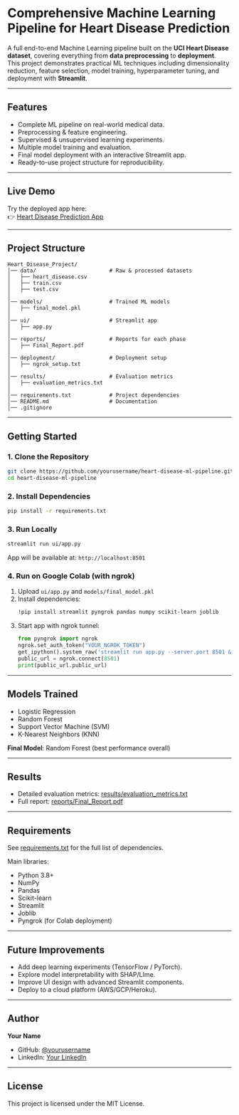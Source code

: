 # Comprehensive Machine Learning Pipeline for Heart Disease Prediction

A full end-to-end Machine Learning pipeline built on the **UCI Heart Disease dataset**, covering everything from **data preprocessing** to **deployment**.  
This project demonstrates practical ML techniques including dimensionality reduction, feature selection, model training, hyperparameter tuning, and deployment with **Streamlit**.

---

## Features
- Complete ML pipeline on real-world medical data.
- Preprocessing & feature engineering.
- Supervised & unsupervised learning experiments.
- Multiple model training and evaluation.
- Final model deployment with an interactive Streamlit app.
- Ready-to-use project structure for reproducibility.

---

## Live Demo
Try the deployed app here:  
👉 [Heart Disease Prediction App](https://e318baa2d519.ngrok-free.app/)

---

## Project Structure
```
Heart_Disease_Project/
│── data/                       # Raw & processed datasets
│   ├── heart_disease.csv
│   ├── train.csv
│   ├── test.csv
│
│── models/                     # Trained ML models
│   ├── final_model.pkl
│
│── ui/                         # Streamlit app
│   ├── app.py
│
│── reports/                    # Reports for each phase
│   ├── Final_Report.pdf
│
│── deployment/                 # Deployment setup
│   ├── ngrok_setup.txt
│
│── results/                    # Evaluation metrics
│   ├── evaluation_metrics.txt
│
│── requirements.txt            # Project dependencies
│── README.md                   # Documentation
│── .gitignore
```

---

## Getting Started

### 1. Clone the Repository
```bash
git clone https://github.com/yourusername/heart-disease-ml-pipeline.git
cd heart-disease-ml-pipeline
```

### 2. Install Dependencies
```bash
pip install -r requirements.txt
```

### 3. Run Locally
```bash
streamlit run ui/app.py
```
App will be available at: `http://localhost:8501`

### 4. Run on Google Colab (with ngrok)
1. Upload `ui/app.py` and `models/final_model.pkl`
2. Install dependencies:
   ```bash
   !pip install streamlit pyngrok pandas numpy scikit-learn joblib
   ```
3. Start app with ngrok tunnel:
   ```python
   from pyngrok import ngrok
   ngrok.set_auth_token("YOUR_NGROK_TOKEN")
   get_ipython().system_raw('streamlit run app.py --server.port 8501 &')
   public_url = ngrok.connect(8501)
   print(public_url.public_url)
   ```

---

## Models Trained
- Logistic Regression  
- Random Forest  
- Support Vector Machine (SVM)  
- K-Nearest Neighbors (KNN)  

**Final Model**: Random Forest (best performance overall)

---

## Results
- Detailed evaluation metrics: [results/evaluation_metrics.txt](results/evaluation_metrics.txt)  
- Full report: [reports/Final_Report.pdf](reports/Final_Report.pdf)

---

## Requirements
See [requirements.txt](requirements.txt) for the full list of dependencies.  

Main libraries:
- Python 3.8+
- NumPy
- Pandas
- Scikit-learn
- Streamlit
- Joblib
- Pyngrok (for Colab deployment)

---

## Future Improvements
- Add deep learning experiments (TensorFlow / PyTorch).
- Explore model interpretability with SHAP/LIme.
- Improve UI design with advanced Streamlit components.
- Deploy to a cloud platform (AWS/GCP/Heroku).

---

## Author
**Your Name**  
- GitHub: [@yourusername](https://github.com/yourusername)  
- LinkedIn: [Your LinkedIn](https://linkedin.com/in/yourprofile)  

---

## License
This project is licensed under the MIT License.
